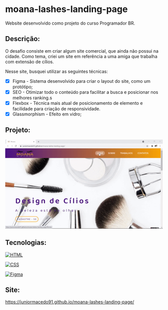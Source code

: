 # moana-lashes-landing-page
Website desenvolvido como projeto do curso Programador BR. 

## Descrição:
O desafio consiste em criar algum site comercial, que ainda não possui na cidade. 
Como tema, criei um site em referência a uma amiga que trabalha com extensão de cílios.

Nesse site, busquei utilizar as seguintes técnicas:

 - [x] Figma - Sistema desenvolvido para criar o layout do site, como um protótipo;
 - [x] SEO - Otimizar todo o conteúdo para facilitar a busca e posicionar nos melhores ranking.s
 - [x] Flexbox - Técnica mais atual de posicionamento de elemento e facilidade para criação de responsividade.
 - [x] Glassmorphism - Efeito em vidro;

## Projeto:

<p align="center">
  <img src="video.gif" width="800px">
</p>

## Tecnologias:

[![HTML](https://img.shields.io/badge/HTML-red?style=for-the-badge&logo=HTML5&labelColor=black)](https://github.com/JuniorMacedo91)

[![CSS](https://img.shields.io/badge/CSS3-blue?style=for-the-badge&logo=CSS3&labelColor=black)](https://github.com/JuniorMacedo91)

[![Figma](https://img.shields.io/badge/figma-yellow?style=for-the-badge&logo=figma&labelColor=black)](https://github.com/JuniorMacedo91)

## Site:
https://juniormacedo91.github.io/moana-lashes-landing-page/
